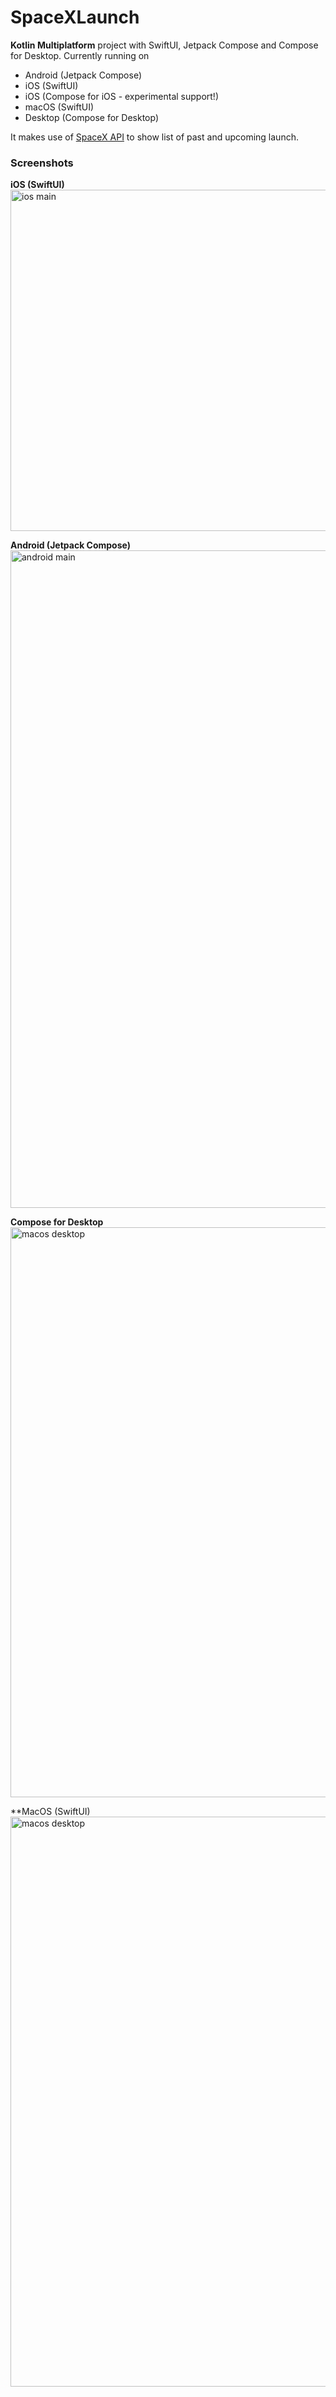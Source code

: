 # SpaceXLaunch

**Kotlin Multiplatform** project with SwiftUI, Jetpack Compose and Compose for Desktop. Currently running on
* Android (Jetpack Compose)
* iOS (SwiftUI)
* iOS (Compose for iOS - experimental support!)
* macOS (SwiftUI)
* Desktop (Compose for Desktop)

It makes use of [SpaceX API](https://github.com/r-spacex/SpaceX-API) to show list of past and
upcoming launch.

### Screenshots
**iOS (SwiftUI)**
<br />
<img width="546" alt="ios main" src="https://raw.githubusercontent.com/iNoles/SpaceXLaunch/main/screenshots/ios-main.png">

**Android (Jetpack Compose)**
<br />
<img width="1052" alt="android main" src="https://raw.githubusercontent.com/iNoles/SpaceXLaunch/main/screenshots/android-main.png">

**Compose for Desktop**
<br/>
<img width="912" alt="macos desktop" src="https://raw.githubusercontent.com/iNoles/SpaceXLaunch/main/screenshots/mac-desktop.png">

**MacOS (SwiftUI)
<br />
<img width="912" alt="macos desktop" src="https://raw.githubusercontent.com/iNoles/SpaceXLaunch/main/screenshots/mac-swifui.png">
